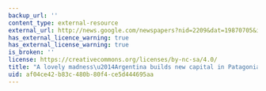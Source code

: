 ```yaml
---
backup_url: ''
content_type: external-resource
external_url: http://news.google.com/newspapers?nid=2209&dat=19870705&id=mPklAAAAIBAJ&sjid=cvwFAAAAIBAJ&pg=6801%2c930364
has_external_licence_warning: true
has_external_license_warning: true
is_broken: ''
license: https://creativecommons.org/licenses/by-nc-sa/4.0/
title: "A lovely madness\u2014Argentina builds new capital in Patagonia"
uid: af04ce42-b83c-480b-80f4-ce5d444695aa
---
```

